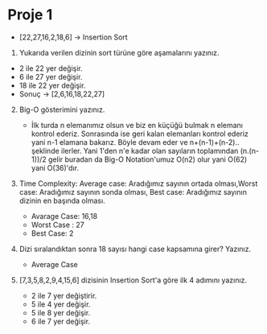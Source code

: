 # Proje 1

* [22,27,16,2,18,6] -> Insertion Sort

1. Yukarıda verilen dizinin sort türüne göre aşamalarını yazınız.

* 2 ile 22 yer değişir.
* 6 ile 27 yer değişir.
* 18 ile 22 yer değişir.
* Sonuç -> [2,6,16,18,22,27]

2. Big-O gösterimini yazınız.
    * İlk turda n elemanımız olsun ve biz en küçüğü bulmak n elemanı kontrol ederiz. Sonrasında ise geri kalan elemanları kontrol ederiz yani n-1 elamana bakarız. Böyle devam eder ve n+(n-1)+(n-2).. şeklinde ilerler. Yani 1'den n'e kadar olan sayıların toplamından (n.(n-1))/2 gelir buradan da Big-O Notation'umuz O(n2) olur yani O(62) yani O(36)'dır.

3. Time Complexity: Average case: Aradığımız sayının ortada olması,Worst case: Aradığımız sayının sonda olması, Best case: Aradığımız sayının dizinin en başında olması.
    * Avarage Case: 16,18   
    * Worst Case : 27   
    * Best Case: 2

4.  Dizi sıralandıktan sonra 18 sayısı hangi case kapsamına girer? Yazınız.
    * Average Case

5. [7,3,5,8,2,9,4,15,6] dizisinin Insertion Sort'a göre ilk 4 adımını yazınız.

    * 2 ile 7 yer değiştirir.
    * 5 ile 4 yer değişir.
    * 5 ile 8 yer değişir.
    * 6 ile 7 yer değişir.